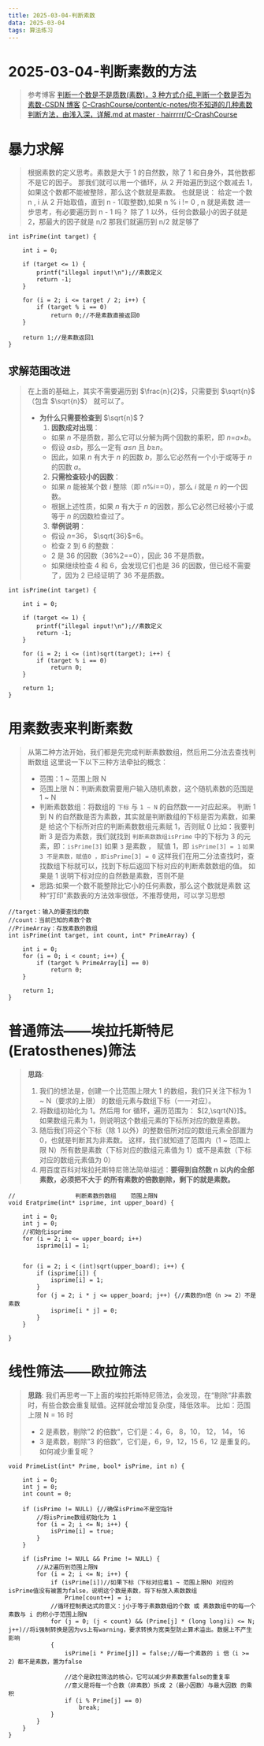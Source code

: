 ```yaml
---
title: 2025-03-04-判断素数
data: 2025-03-04
tags: 算法练习
---
```


# 2025-03-04-判断素数的方法

> 参考博客
> [判断一个数是不是质数(素数)，3 种方式介绍_判断一个数是否为素数-CSDN 博客](https://blog.csdn.net/afei__/article/details/80638460)
> [C-CrashCourse/content/c-notes/你不知道的几种素数判断方法，由浅入深，详解.md at master · hairrrrr/C-CrashCourse](https://github.com/hairrrrr/C-CrashCourse/blob/master/content/c-notes/%E4%BD%A0%E4%B8%8D%E7%9F%A5%E9%81%93%E7%9A%84%E5%87%A0%E7%A7%8D%E7%B4%A0%E6%95%B0%E5%88%A4%E6%96%AD%E6%96%B9%E6%B3%95%EF%BC%8C%E7%94%B1%E6%B5%85%E5%85%A5%E6%B7%B1%EF%BC%8C%E8%AF%A6%E8%A7%A3.md)

# **暴力求解**

> 根据素数的定义思考。素数是大于 1 的自然数，除了 1 和自身外，其他数都不是它的因子。 那我们就可以用一个循环，从 2 开始遍历到这个数减去 1，如果这个数都不能被整除，那么这个数就是素数。 也就是说： 给定一个数 n , i 从 2 开始取值，直到 n - 1(取整数),如果 n % i != 0 , n 就是素数 进一步思考，有必要遍历到 n - 1 吗？ 除了 1 以外，任何合数最小的因子就是 2，那最大的因子就是 n/2 那我们就遍历到 n/2 就足够了

```
int isPrime(int target) {

    int i = 0;

    if (target <= 1) {
        printf("illegal input!\n");//素数定义
        return -1;
    }

    for (i = 2; i <= target / 2; i++) {
        if (target % i == 0)
            return 0;//不是素数直接返回0
    }

    return 1;//是素数返回1
}
```

## 求解范围改进

> 在上面的基础上，其实不需要遍历到 $\frac{n}{2}$，只需要到 $\sqrt{n}$（包含 $\sqrt{n}$） 就可以了。
>
> - **为什么只需要检查到** $\sqrt{n}$**？**
>   1. **因数成对出现**：
>   - 如果 _n_ 不是质数，那么它可以分解为两个因数的乘积，即 _n_=_a_×_b_。
>   - 假设 _a_≤_b_，那么一定有 _a_≤_n_ 且 _b_≥_n_。
>   - 因此，如果 _n_ 有大于 _n_ 的因数 _b_，那么它必然有一个小于或等于 _n_ 的因数 _a_。
>   2. **只需检查较小的因数**：
>   - 如果 _n_ 能被某个数 _i_ 整除（即 _n_%_i_==0），那么 _i_ 就是 _n_ 的一个因数。
>   - 根据上述性质，如果 _n_ 有大于 _n_ 的因数，那么它必然已经被小于或等于 _n_ 的因数检查过了。
>   3. **举例说明**：
>   - 假设 _n_=36， $\sqrt{36}$=6。
>   - 检查 2 到 6 的整数：
>   - 2 是 36 的因数（36%2==0），因此 36 不是质数。
>   - 如果继续检查 4 和 6，会发现它们也是 36 的因数，但已经不需要了，因为 2 已经证明了 36 不是质数。

```
int isPrime(int target) {

    int i = 0;

    if (target <= 1) {
        printf("illegal input!\n");//素数定义
        return -1;
    }

    for (i = 2; i <= (int)sqrt(target); i++) {
        if (target % i == 0)
            return 0;
    }

    return 1;
}
```

# **用素数表来判断素数**

> 从第二种方法开始，我们都是先完成判断素数数组，然后用二分法去查找判断数组
> 这里说一下以下三种方法牵扯的概念：
>
> - 范围：1 ~ 范围上限 N
> - 范围上限 N：判断素数需要用户输入随机素数，这个随机素数的范围是 1 ~ N
> - 判断素数数组：将数组的 `下标` 与 `1 ~ N` 的自然数一一对应起来。 判断 1 到 N 的自然数是否为素数，其实就是判断数组的下标是否为素数，如果是 给这个下标所对应的判断素数数组元素赋 1，否则赋 0 比如：我要判断 3 是否为素数，我们就找到 `判断素数数组isPrime` 中的下标为 3 的元素，即：`isPrime[3]` 如果 `3` 是素数 ， 赋值 1，即 `isPrime[3] = 1` `如果 3 不是素数，赋值0 ，即isPrime[3] = 0` 这样我们在用二分法查找时，查找数组下标就可以，找到下标后返回下标对应的判断素数数组的值。 如果是 1 说明下标对应的自然数是素数，否则不是
> - 思路:如果一个数不能整除比它小的任何素数，那么这个数就是素数 这种“打印”素数表的方法效率很低，不推荐使用，可以学习思想

```
//target：输入的要查找的数
//count：当前已知的素数个数
//PrimeArray：存放素数的数组
int isPrime(int target, int count, int* PrimeArray) {

    int i = 0;
    for (i = 0; i < count; i++) {
        if (target % PrimeArray[i] == 0)
            return 0;
    }

    return 1;
}
```

# **普通筛法——埃拉托斯特尼(Eratosthenes)筛法**

> **思路**:
>
> 1. 我们的想法是，创建一个比范围上限大 1 的数组，我们只关注下标为 1 ~ N（要求的上限） 的数组元素与数组下标（一一对应）。
> 2. 将数组初始化为 1。然后用 for 循环，遍历范围为： $[2,\sqrt{N}]$。如果数组元素为 1，则说明这个数组元素的下标所对应的数是素数。
> 3. 随后我们将这个下标（除 1 以外）的整数倍所对应的数组元素全部置为 0，也就是判断其为非素数。 这样，我们就知道了范围内（1 ~ 范围上限 N）所有数是素数（下标对应的数组元素值为 1）或不是素数（下标对应的数组元素值为 0）
> 4. 用百度百科对埃拉托斯特尼筛法简单描述：**要得到自然数 n 以内的全部素数，必须把不大于 的所有素数的倍数剔除，剩下的就是素数。**

```
//                 判断素数的数组    范围上限N
void Eratprime(int* isprime, int upper_board) {

    int i = 0;
    int j = 0;
    //初始化isprime
    for (i = 2; i <= upper_board; i++)
        isprime[i] = 1;


    for (i = 2; i < (int)sqrt(upper_board); i++) {
        if (isprime[i]) {
            isprime[i] = 1;
        }
        for (j = 2; i * j <= upper_board; j++) {//素数的n倍（n >= 2）不是素数
            isprime[i * j] = 0;
        }
    }

}
```

# **线性筛法——欧拉筛法**

> **思路**: 我们再思考一下上面的埃拉托斯特尼筛法，会发现，在“剔除“非素数时，有些合数会重复赋值。这样就会增加复杂度，降低效率。 比如：范围上限 N = 16 时
>
> - 2 是素数，剔除”2 的倍数“，它们是：4，6， 8，10， 12， 14， 16
> - 3 是素数，剔除”3 的倍数”，它们是，6，9，12，15
>   6，12 是重复的。如何减少重复呢？

```
void PrimeList(int* Prime, bool* isPrime, int n) {

    int i = 0;
    int j = 0;
    int count = 0;

    if (isPrime != NULL) {//确保isPrime不是空指针
        //将isPrime数组初始化为 1
        for (i = 2; i <= N; i++) {
            isPrime[i] = true;
        }
    }

    if (isPrime != NULL && Prime != NULL) {
        //从2遍历到范围上限N
        for (i = 2; i <= N; i++) {
            if (isPrime[i])//如果下标（下标对应着1 ~ 范围上限N）对应的isPrime值没有被置为false，说明这个数是素数，将下标放入素数数组
                Prime[count++] = i;
            //循环控制表达式的意义：j小于等于素数数组的个数 或 素数数组中的每一个素数与 i 的积小于范围上限N
            for (j = 0; (j < count) && (Prime[j] * (long long)i) <= N; j++)//将i强制转换是因为vs上有warning，要求转换为宽类型防止算术溢出。数据上不产生影响
            {
                isPrime[i * Prime[j]] = false;//每一个素数的 i 倍（i >= 2）都不是素数，置为false

                //这个是欧拉筛法的核心，它可以减少非素数置false的重复率
                //意义是将每一个合数（非素数）拆成 2（最小因数）与最大因数 的乘积
                if (i % Prime[j] == 0)
                    break;
            }
        }
    }
}
```
